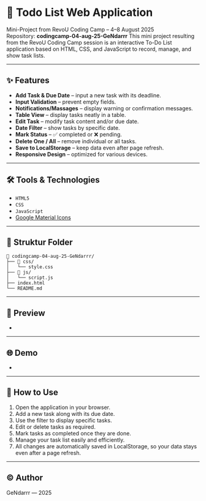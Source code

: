 # 📝 Todo List Web Application

Mini-Project from RevoU Coding Camp – 4–8 August 2025  
Repository: **codingcamp-04-aug-25-GeNdarrr**
This mini project resulting from the RevoU Coding Camp session is an interactive To-Do List application based on HTML, CSS, and JavaScript to record, manage, and show task lists.

---
## ✨ Features

- **Add Task & Due Date** – input a new task with its deadline.
- **Input Validation** – prevent empty fields.
- **Notifications/Massages** – display warning or confirmation messages.
- **Table View** – display tasks neatly in a table.
- **Edit Task** – modify task content and/or due date.
- **Date Filter** – show tasks by specific date.
- **Mark Status** – ✅ completed or ❌ pending.
- **Delete One / All** – remove individual or all tasks.
- **Save to LocalStorage** – keep data even after page refresh.
- **Responsive Design** – optimized for various devices.

---

## 🛠️ Tools & Technologies

- `HTML5`
- `CSS`
- `JavaScript`
- [Google Material Icons](https://fonts.google.com/icons)

---

## 📁 Struktur Folder

```plaintext
📁 codingcamp-04-aug-25-GeNdarrr/
├── 📁 css/
│   └── style.css
├── 📁 js/
│   └── script.js
├── index.html
└── README.md
```

---
## 📸 Preview

-

---

## 🌐 Demo

-

---

## 📌 How to Use

1. Open the application in your browser.
2. Add a new task along with its due date.
3. Use the filter to display specific tasks.
4. Edit or delete tasks as required.
5. Mark tasks as completed once they are done.
6. Manage your task list easily and efficiently.
7. All changes are automatically saved in LocalStorage, so your data stays even after a page refresh.

---

## © Author

GeNdarrr — 2025
